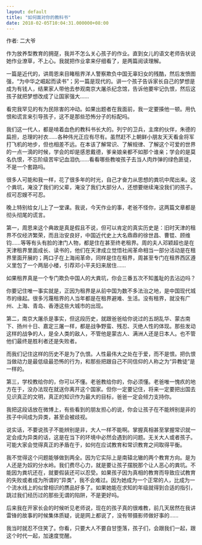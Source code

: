 ```yaml
---
layout: default
title: "如何面对你的教科书"
date: 2018-02-05T10:04:31.000000+08:00
---
```


作者: 二大爷

作为放养型教育的拥趸，我并不怎么关心孩子的作业。直到女儿的语文老师告状说她作业潦草，不上心。我就把作业拿来仔细看了，是两篇阅读理解。

一篇是近代的，讲周恩来目睹租界洋人警察欺负中国无辜妇女的残酷，然后发愤图强，“为中华之崛起而读书”；另一篇是现代的。讲一个孩子告诉家长自己的梦想是成为有钱人，结果家人带他去参观南京大屠杀纪念馆，告诉他要牢记仇恨，然后这孩子就把梦想改成了让国家强大……

看完我罕见的有为民除害的冲动。如果出题者在我面前，我一定要揍他一顿。用仇恨和谎言来引导孩子，这不是那些恐怖分子的标配吗。

我们这一代人，都是啃着血色的教科书长大的。列宁的卫兵，主席的伙伴，朱德的扁担，总理的衬衣……各种伟光正应有尽有。虽然赶不上朝鲜小朋友天天看金将军打飞机的地步，但也相差不远。在本该了解常识、了解规律、了解这个可爱的世界的一点一滴的时候，学会的却是感恩戴德，爹亲娘亲都不如那个谁亲；学会的是莫名仇恨，不忘阶级苦牢记血泪仇……看看哪些教唆孩子去当人肉炸弹的绿色匪徒，不是一个套路吗。

很多人可能和我一样，花了很多年的时光，自己才奋力从思想的粪坑中爬出来。这个粪坑，淹没了我们的父辈，淹没了我们大部分人，还想要继续淹没我们的孩子。叔可忍嫂不可忍。

晚上特别给女儿上了一堂课。我说，今天作业的事，老爸不怪你，这两篇文章都是彻头彻尾的谎言。

第一，周恩来这个典故是真是假且不说，但可以肯定的真实历史是：旧时天津的租界不仅经济繁荣，而且治安良好，中国近代史上大名鼎鼎的徐世昌、曹锟、顾维钧……等等有头有脸的津门人物，都是住在甚至终老租界。周的夫人邓颖超也是在天津租界里面成长、读书的，他们在天津成立觉悟社闹革命相当一部分活动是在租界里面开展的；两口子在上海闹革命，同样是住在租界，周甚至专门在租界西区遵义里包了一个两层小楼，引荐邓小平夫妇来居住……

如果租界真是一个专门欺负中国人的大粪坑，你会三番五次不知羞耻的去沾边吗？

你要记住唯一事实就是，正因为租界是从前中国为数不多法治之地，是中国现代城市的缘起。很多污蔑租界的人当年都是在租界避难、生活。没有租界，就没有广州、上海、青岛、香港这些大城市的出现。

第二，南京大屠杀是事实，但这段历史，就跟爸爸给你说过的五胡乱华、蒙古南下、扬州十日、嘉定三屠一样，都是战争野蛮、残忍、灭绝人性的体现。那些发动这样的战争的人，是全人类的敌人，不管他是蒙古人、满洲人还是日本人。也不管他们最终是胜利者还是失败者。

而我们记住这样的历史不是为了仇恨。人性最伟大之处在于爱，而不是恨。把仇恨当做动力是最低级最恐怖的行为，和那些把跟自己不同信仰的人称之为“异教徒”是一样的。

第三，学校教给你的，你可以不懂。老爸教给你的，你必须懂。老爸唯一愧疚的地方在于，没办法现在就送你离开这个国家。但你一定要记住，将来一定要把出国去见识真正的文明，真正的知识作为最大的目标，爸爸一定会倾力支持你。

我把这段话放在微博上，有些看到的朋友担心的说，你会让孩子在不能辨别是非的孩子中间成为异类，甚至会被歧视。

说实话，不要说孩子不能辨别是非，大人一样不能啊。掌握真相甚至掌握常识就一定会成为异类的话，这是在当下的环境中必然会遇到的问题。无关大人或者孩子。可能大家会觉得真正的矛盾在于，如何在应试教育和常识教育之间取得平衡。

我不觉得这个问题能够做到两全。因为它实际上是南辕北辙的两个教育方向。是为人还是为奴的分水岭。我们费尽心力，就是要让孩子摆脱那个让人恶心的粪坑。不能因为粪坑还在，就要假装还可以忍受。如果孩子因为真相的教育而导致应试教育的失败或者成为所谓的“异类”，我不会难过。因为她成为一个正常的人，比成为一个流水线上的似曾相识的赝品好多了。如果她能在求知的年级就得到合适的指引，跳过我们经历过的那些无谓的陷阱，不是更好吗。

后来我在开家长会的时候听见老师说，现在的孩子真的很难教，前几天居然在我讲雷锋的故事的时候集体质疑，说是网上都说了，没有带摄影师做好事的……

我当时就忍不住笑了。你看，只要大人不要自甘堕落，孩子们，会跟我们一起，跟这个时代一起，加速度觉醒。

